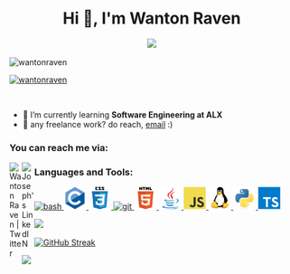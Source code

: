 <h1 align="center">Hi 👋, I'm Wanton Raven 
</h1>


<div align=center>
   <a href="https://github.com/wantonraven">
   
   </a>
</div>
<div id="header" align="center">
 <img src="https://media4.giphy.com/media/qgQUggAC3Pfv687qPC/giphy.gif?cid=790b761192927003919d9c4373e0d62ba8e0efd3384490b8&rid=giphy.gif&ct=g" width="400"/>
</div>

<p align="left"> <img src="https://komarev.com/ghpvc/?username=wantonraven&label=Profile%20views&color=0e75b6&style=flat" alt="wantonraven" /> </p>

<p align="left"> <a href="https://github.com/ryo-ma/github-profile-trophy"><img src="https://github-profile-trophy.vercel.app/?username=wantonraven" alt="wantonraven" /></a> </p>

<p align="left"> <a href="https://twitter.com/" target="blank"><img src="https://img.shields.io/twitter/follow/?logo=twitter&style=for-the-badge" alt="" /></a> </p>

- 🌱 I’m currently learning **Software Engineering at ALX**
- 💼 any freelance work? do reach, [email](mailto:josephngalu96@gmail.com) :)
### You can reach me via:
<a href="https://twitter.com/wantonraven">
  <img align="left" alt="Wanton Raven | Twitter" width="22px" src="https://raw.githubusercontent.com/peterthehan/peterthehan/master/assets/twitter.svg" />
</a>
<a href="https://www.linkedin.com/in/joseph-kakai-041a96140/">
  <img align="left" alt="Joseph's LinkedIN" width="22px" src="https://raw.githubusercontent.com/peterthehan/peterthehan/master/assets/linkedin.svg" />
</a>

<h3 align="left">Languages and Tools:</h3>
<p align="left"> <a href="https://www.gnu.org/software/bash/" target="_blank" rel="noreferrer"> <img src="https://www.vectorlogo.zone/logos/gnu_bash/gnu_bash-icon.svg" alt="bash" width="40" height="40"/> </a> <a href="https://www.cprogramming.com/" target="_blank" rel="noreferrer"> <img src="https://raw.githubusercontent.com/devicons/devicon/master/icons/c/c-original.svg" alt="c" width="40" height="40"/> </a> <a href="https://www.w3schools.com/css/" target="_blank" rel="noreferrer"> <img src="https://raw.githubusercontent.com/devicons/devicon/master/icons/css3/css3-original-wordmark.svg" alt="css3" width="40" height="40"/> </a> <a href="https://git-scm.com/" target="_blank" rel="noreferrer"> <img src="https://www.vectorlogo.zone/logos/git-scm/git-scm-icon.svg" alt="git" width="40" height="40"/> </a> <a href="https://www.w3.org/html/" target="_blank" rel="noreferrer"> <img src="https://raw.githubusercontent.com/devicons/devicon/master/icons/html5/html5-original-wordmark.svg" alt="html5" width="40" height="40"/> </a> <a href="https://www.java.com" target="_blank" rel="noreferrer"> <img src="https://raw.githubusercontent.com/devicons/devicon/master/icons/java/java-original.svg" alt="java" width="40" height="40"/> </a> <a href="https://developer.mozilla.org/en-US/docs/Web/JavaScript" target="_blank" rel="noreferrer"> <img src="https://raw.githubusercontent.com/devicons/devicon/master/icons/javascript/javascript-original.svg" alt="javascript" width="40" height="40"/> </a> <a href="https://www.linux.org/" target="_blank" rel="noreferrer"> <img src="https://raw.githubusercontent.com/devicons/devicon/master/icons/linux/linux-original.svg" alt="linux" width="40" height="40"/> </a> <a href="https://www.python.org" target="_blank" rel="noreferrer"> <img src="https://raw.githubusercontent.com/devicons/devicon/master/icons/python/python-original.svg" alt="python" width="40" height="40"/> </a> <a href="https://www.typescriptlang.org/" target="_blank" rel="noreferrer"> <img src="https://raw.githubusercontent.com/devicons/devicon/master/icons/typescript/typescript-original.svg" alt="typescript" width="40" height="40"/> </a> </p>



![](https://github-profile-summary-cards.vercel.app/api/cards/productive-time?username=wantonraven&theme=github_dark)

[![GitHub Streak](https://streak-stats.demolab.com?user=wantonraven&theme=holi-theme&hide_border=true&border_radius=5&date_format=%5BY.%5Dn.j)](https://git.io/streak-stats)

![](https://github-profile-summary-cards.vercel.app/api/cards/profile-details?username=wantonraven&theme=github_dark)
